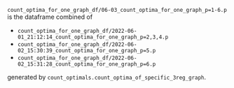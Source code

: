 
`count_optima_for_one_graph_df/06-03_count_optima_for_one_graph_p=1-6.p`
is the dataframe combined of
- `count_optima_for_one_graph_df/2022-06-01_21:12:14_count_optima_for_one_graph_p=2,3,4.p`
- `count_optima_for_one_graph_df/2022-06-02_15:30:39_count_optima_for_one_graph_p=5.p`
- `count_optima_for_one_graph_df/2022-06-02_15:31:28_count_optima_for_one_graph_p=6.p`

generated by `count_optimals.count_optima_of_specific_3reg_graph`.